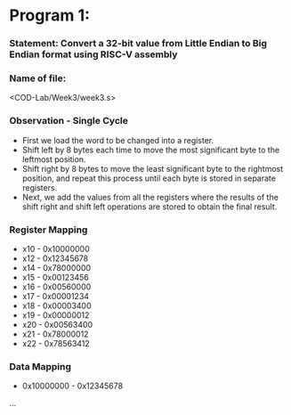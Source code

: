 # Program 1: 
### Statement: Convert a 32-bit value from Little Endian to Big Endian format using RISC-V assembly

### Name of file:
<COD-Lab/Week3/week3.s>

### Observation - Single Cycle
- First we load the word to be changed into a register.
- Shift left by 8 bytes each time to move the most significant byte to the leftmost position.
- Shift right by 8 bytes to move the least significant byte to the rightmost position, and repeat this process until each byte is stored in separate registers.
- Next, we add the values from all the registers where the results of the shift right and shift left operations are stored to obtain the final result.

### Register Mapping
- x10 - 0x10000000
- x12 - 0x12345678
- x14 - 0x78000000
- x15 - 0x00123456
- x16 - 0x00560000
- x17 - 0x00001234
- x18 - 0x00003400
- x19 - 0x00000012
- x20 - 0x00563400
- x21 - 0x78000012
- x22 - 0x78563412

### Data Mapping
- 0x10000000 - 0x12345678

...
